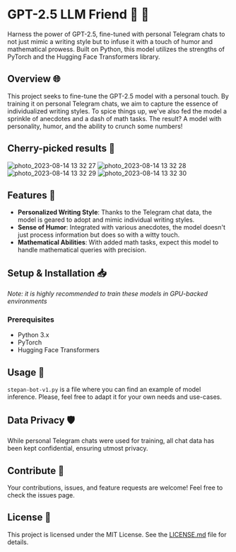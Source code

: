 # GPT-2.5 LLM Friend 🤖 🧠

Harness the power of GPT-2.5, fine-tuned with personal Telegram chats to not just mimic a writing style but to infuse it with a touch of humor and mathematical prowess. Built on Python, this model utilizes the strengths of PyTorch and the Hugging Face Transformers library.

## Overview 🌐

This project seeks to fine-tune the GPT-2.5 model with a personal touch. By training it on personal Telegram chats, we aim to capture the essence of individualized writing styles. To spice things up, we've also fed the model a sprinkle of anecdotes and a dash of math tasks. The result? A model with personality, humor, and the ability to crunch some numbers!

## Cherry-picked results 🍒
![photo_2023-08-14 13 32 27](https://github.com/StepanTita/llm-friend-bot/assets/44279105/21b84cd8-6358-4cd2-bc88-82d9984ea785)
![photo_2023-08-14 13 32 28](https://github.com/StepanTita/llm-friend-bot/assets/44279105/67577d18-bcec-4ac8-90bf-aa75024f3164)
![photo_2023-08-14 13 32 29](https://github.com/StepanTita/llm-friend-bot/assets/44279105/17c5a23f-276a-4e12-9312-9cff6fef129a)
![photo_2023-08-14 13 32 30](https://github.com/StepanTita/llm-friend-bot/assets/44279105/9ab107f1-81f7-45cd-9279-490e46ab397a)


## Features 🎁

- **Personalized Writing Style**: Thanks to the Telegram chat data, the model is geared to adopt and mimic individual writing styles.
- **Sense of Humor**: Integrated with various anecdotes, the model doesn't just process information but does so with a witty touch.
- **Mathematical Abilities**: With added math tasks, expect this model to handle mathematical queries with precision.

## Setup & Installation 📥

_Note: it is highly recommended to train these models in GPU-backed environments_

### Prerequisites

- Python 3.x
- PyTorch
- Hugging Face Transformers

## Usage 💼
`stepan-bot-v1.py` is a file where you can find an example of model inference. Please, feel free to adapt it for your own needs and use-cases.

## Data Privacy 🛡️
While personal Telegram chats were used for training, all chat data has been kept confidential, ensuring utmost privacy.

## Contribute 🤝
Your contributions, issues, and feature requests are welcome! Feel free to check the issues page.

## License 📜
This project is licensed under the MIT License. See the [LICENSE.md](LICENSE.md) file for details.
